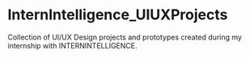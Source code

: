# InternIntelligence_UIUXProjects
Collection of UI/UX Design projects and prototypes created during my internship with INTERNINTELLIGENCE.
